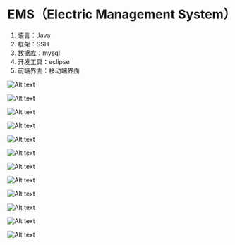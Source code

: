 # EMS（Electric Management System）
1.  语言：Java
2.  框架：SSH
3.  数据库：mysql
4.  开发工具：eclipse
5.  前端界面：移动端界面

![Alt text](http://a3.qpic.cn/psb?/V12Y3q9I2HgPxT/MJr0wJXDnV9Jzse*o4YY.8ylPbx1vbAlFDycyenXpVo!/m/dNoAAAAAAAAAnull&bo=6gKbAeoCmwEDCSw!&rf=photolist&t=5)

![Alt text](http://a4.qpic.cn/psb?/V12Y3q9I2HgPxT/ZIYqouoPtyBrnoQC0s0CJZa25eqWJ3EmKvm2Ot.Fq.I!/m/dI8BAAAAAAAAnull&bo=7QKdAe0CnQEDCSw!&rf=photolist&t=5)

![Alt text](http://a2.qpic.cn/psb?/V12Y3q9I2HgPxT/MbcGsjBwiLGAM4EEOjgC15FObd8eSu.nfg3dyYvk6xU!/m/dA0BAAAAAAAAnull&bo=7QKbAe0CmwEDCSw!&rf=photolist&t=5)

![Alt text](http://a2.qpic.cn/psb?/V12Y3q9I2HgPxT/*3TFvkrs2CfYKruluTdfSTgTTtdxvEmicg1i3puSkGQ!/m/dI0BAAAAAAAAnull&bo=7AKeAewCngEDCSw!&rf=photolist&t=5)

![Alt text](http://a2.qpic.cn/psb?/V12Y3q9I2HgPxT/SwP1jzMpFBoi8iyXg76i6YQxUY3dYHSy3567iiQBoJs!/m/dA0BAAAAAAAAnull&bo=7AKHAewChwEDCSw!&rf=photolist&t=5)

![Alt text](http://a2.qpic.cn/psb?/V12Y3q9I2HgPxT/m.JrVdHw1J0L1CQp7yranMRItYHTTvNF4F.WJ98uzQ4!/m/dOUAAAAAAAAAnull&bo=6gKcAeoCnAEDCSw!&rf=photolist&t=5)

![Alt text](http://a2.qpic.cn/psb?/V12Y3q9I2HgPxT/lym8Xb72KVjZnVKGogctovdlL3Pl2IDN91kwwDIEvmw!/m/dA0BAAAAAAAAnull&bo=6wKeAesCngEDCSw!&rf=photolist&t=5)

![Alt text](http://a1.qpic.cn/psb?/V12Y3q9I2HgPxT/YWXjuwSyEKNJJRsq3oGXUHpSWZZ7hHxSccsHHQZK4pg!/m/dIwBAAAAAAAAnull&bo=6wKcAesCnAEDCSw!&rf=photolist&t=5)

![Alt text](http://a1.qpic.cn/psb?/V12Y3q9I2HgPxT/kxD4hpmSLs63qGG8xVrrbnumZl1H.otEZmHTjMSYcmQ!/m/dAwBAAAAAAAAnull&bo=HwH.AR8B*gEDCSw!&rf=photolist&t=5)

![Alt text](http://a4.qpic.cn/psb?/V12Y3q9I2HgPxT/krpy5magzZZGhs6vIaLeOS88TmFBrR1i7us3tTXRayg!/m/dOMAAAAAAAAAnull&bo=HgHUAR4B1AEDCSw!&rf=photolist&t=5)

![Alt text](http://a2.qpic.cn/psb?/V12Y3q9I2HgPxT/79GuHlQn3CdymcLqp8OgRgmWCcDnSOOs6.nrAfsNQLI!/m/dA0BAAAAAAAAnull&bo=HAHXARwB1wEDCSw!&rf=photolist&t=5)

![Alt text](http://a4.qpic.cn/psb?/V12Y3q9I2HgPxT/ocFdRBsaEFJFeVHfXekVEBo6*rzhvktFlxO3rucHlzg!/m/dI8AAAAAAAAAnull&bo=HQHiAR0B4gEDCSw!&rf=photolist&t=5)

